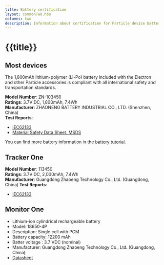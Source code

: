 ```yaml
---
title: Battery certification
layout: commonTwo.hbs
columns: two
description: Information about certification for Particle device batteries.
---
```


# {{title}}

## Most devices

The 1,800mAh lithium-polymer (Li-Po) battery included with the Electron and other Particle accessories is compliant with all international safety and transportation standards.

**Model Number**: ZN-103450  
**Ratings**: 3.7V DC, 1,800mAh, 7.4Wh  
**Manufacturer**: ZHAONENG BATTERY INDUSTRIAL CO., LTD. (Shenzhen, China)  
**Test Reports**: 
- [IEC62133](/assets/pdfs/new-certs/battery/zn-103450-iec621331.pdf)
- [Material Safety Data Sheet, MSDS](/assets/pdfs/ZN-103450-MSDS.pdf)

You can find more battery information in the [battery tutorial](/hardware/power/batteries/).

## Tracker One

**Model Number**: 113450  
**Ratings**: 3.7V DC, 2,000mAh, 7.4Wh  
**Manufacturer**: Guangdong Zhaoeng Technology Co., Ltd. (Guangdong, China)
**Test Reports**: 
- [IEC62133](/assets/pdfs/tracker-one-battery.pdf)

## Monitor One

- Lithium-ion cylindrical rechargeable battery
- Model: 18650-4P
- Description: Single cell with PCM
- Battery capacity: 12200 mAh
- Batter voltage : 3.7 VDC (nominal)
- Manufacturer: Guangdong Zhaoeng Technology Co., Ltd. (Guangdong, China)
- [Datasheet](/assets/datasheets/ZN18650-4P.pdf)

